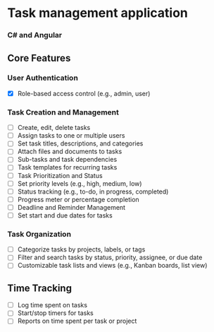 
# Task management application
### C# and Angular 

## Core Features

### User Authentication
- [x] Role-based access control (e.g., admin, user)

### Task Creation and Management
- [ ] Create, edit, delete tasks
- [ ] Assign tasks to one or multiple users
- [ ] Set task titles, descriptions, and categories
- [ ] Attach files and documents to tasks
- [ ] Sub-tasks and task dependencies
- [ ] Task templates for recurring tasks
- [ ] Task Prioritization and Status
- [ ] Set priority levels (e.g., high, medium, low)
- [ ] Status tracking (e.g., to-do, in progress, completed)
- [ ] Progress meter or percentage completion
- [ ] Deadline and Reminder Management
- [ ] Set start and due dates for tasks

### Task Organization
- [ ] Categorize tasks by projects, labels, or tags
- [ ] Filter and search tasks by status, priority, assignee, or due date
- [ ] Customizable task lists and views (e.g., Kanban boards, list view)

## Time Tracking
- [ ] Log time spent on tasks
- [ ] Start/stop timers for tasks
- [ ] Reports on time spent per task or project
